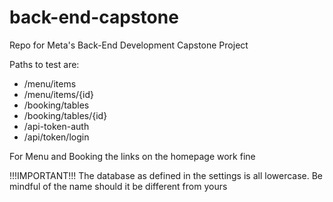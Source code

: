 # back-end-capstone
Repo for Meta's Back-End Development Capstone Project

Paths to test are:
- /menu/items
- /menu/items/{id}
- /booking/tables
- /booking/tables/{id}
- /api-token-auth
- /api/token/login

For Menu and Booking the links on the homepage work fine

!!!IMPORTANT!!!
The database as defined in the settings is all lowercase. Be mindful of the name should it be different from yours
